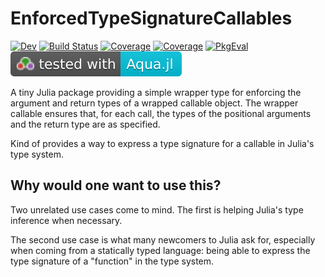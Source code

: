 # EnforcedTypeSignatureCallables

[![Dev](https://img.shields.io/badge/docs-dev-blue.svg)](https://nsajko.gitlab.io/EnforcedTypeSignatureCallables.jl/dev)
[![Build Status](https://gitlab.com/nsajko/EnforcedTypeSignatureCallables.jl/badges/main/pipeline.svg)](https://gitlab.com/nsajko/EnforcedTypeSignatureCallables.jl/pipelines)
[![Coverage](https://gitlab.com/nsajko/EnforcedTypeSignatureCallables.jl/badges/main/coverage.svg)](https://gitlab.com/nsajko/EnforcedTypeSignatureCallables.jl/commits/main)
[![Coverage](https://codecov.io/gh/nsajko/EnforcedTypeSignatureCallables.jl/branch/main/graph/badge.svg)](https://codecov.io/gh/nsajko/EnforcedTypeSignatureCallables.jl)
[![PkgEval](https://JuliaCI.github.io/NanosoldierReports/pkgeval_badges/E/EnforcedTypeSignatureCallables.svg)](https://JuliaCI.github.io/NanosoldierReports/pkgeval_badges/E/EnforcedTypeSignatureCallables.html)
[![Aqua](https://raw.githubusercontent.com/JuliaTesting/Aqua.jl/master/badge.svg)](https://github.com/JuliaTesting/Aqua.jl)

A tiny Julia package providing a simple wrapper type for enforcing the argument and
return types of a wrapped callable object. The wrapper callable ensures that, for each
call, the types of the positional arguments and the return type are as specified.

Kind of provides a way to express a type signature for a callable in Julia's type
system.

## Why would one want to use this?

Two unrelated use cases come to mind. The first is helping Julia's type inference when
necessary.

The second use case is what many newcomers to Julia ask for, especially when coming from
a statically typed language: being able to express the type signature of a "function" in
the type system.
